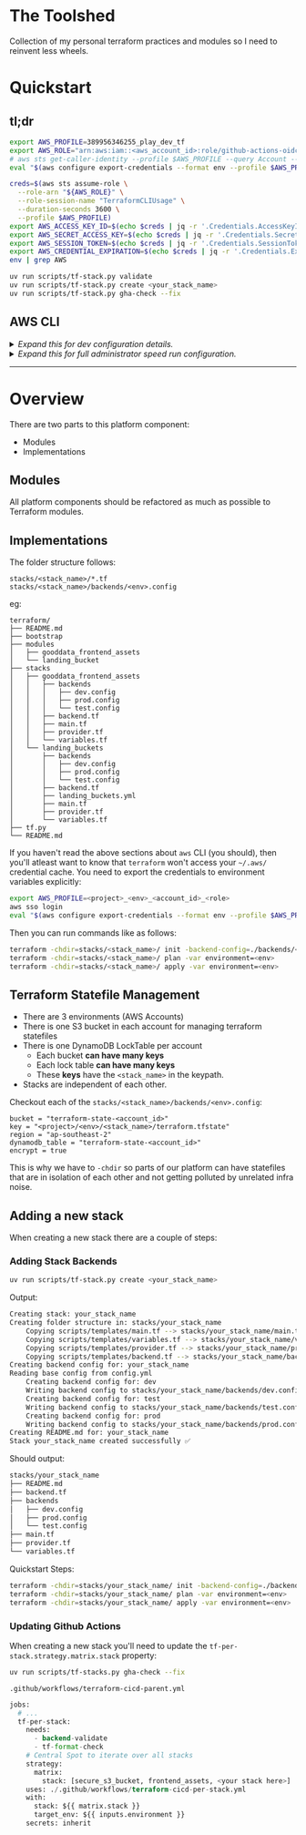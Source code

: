 # The Toolshed

Collection of my personal terraform practices and modules so I need to reinvent less wheels.


<!--TOC-->

<!--TOC-->

# Quickstart

## tl;dr

```sh
export AWS_PROFILE=389956346255_play_dev_tf
export AWS_ROLE="arn:aws:iam::<aws_account_id>:role/github-actions-oidc-<aws_account_id>-Role-<random_id>"
# aws sts get-caller-identity --profile $AWS_PROFILE --query Account --output text
eval "$(aws configure export-credentials --format env --profile $AWS_PROFILE)"
```

```sh
creds=$(aws sts assume-role \
  --role-arn "${AWS_ROLE}" \
  --role-session-name "TerraformCLIUsage" \
  --duration-seconds 3600 \
  --profile $AWS_PROFILE)
export AWS_ACCESS_KEY_ID=$(echo $creds | jq -r '.Credentials.AccessKeyId')
export AWS_SECRET_ACCESS_KEY=$(echo $creds | jq -r '.Credentials.SecretAccessKey')
export AWS_SESSION_TOKEN=$(echo $creds | jq -r '.Credentials.SessionToken')
export AWS_CREDENTIAL_EXPIRATION=$(echo $creds | jq -r '.Credentials.Expiration')
env | grep AWS
```

```sh
uv run scripts/tf-stack.py validate
uv run scripts/tf-stack.py create <your_stack_name>
uv run scripts/tf-stack.py gha-check --fix

```

## AWS CLI

<details> 

<summary><i>Expand this for dev configuration details.</i></summary>

## Pre-requisites

- [terraform](https://developer.hashicorp.com/terraform/tutorials/aws-get-started/install-cli#install-terraform)
- [aws cli](https://docs.aws.amazon.com/cli/latest/userguide/getting-started-install.html#getting-started-install-instructions)

You will want to setup your aws cli sso like so:

```sh
aws configure sso --profile "<company>_<env>_<account_id>_<role>"
```

The `AWS_PROFILE` name should follow the convention `<company>_<env>_<account_id>_<role>`.

> **NOTE:** 🚨 Try to avoid setting a `[default]` in your `~/.aws/credentials`. 🚨
>
> This will force you to use `--profile` and be explicit with **what actions** are applied on **what accounts**. (Yes this comes from _experience_ 🫠 ).
> You can however `export AWS_PROFILE=<project>_DEV_<aws_account_id>_Developer` so all commands will set the `--profile` automatically.

With the following values:

```sh
SSO session name (Recommended): <project>_DEV_<aws_account_id>_Developer_Session
SSO start URL [None]: https://<sso_domain>.awsapps.com/start/#
SSO region [None]: ap-southeast-2
SSO registration scopes [sso:account:access]:
...
CLI default client Region [None]: ap-southeast-2
CLI default output format [None]: json
```

Then to reauthenticate simply run:

```sh
aws sso login --profile <project>_DEV_<aws_account_id>_Developer
# SSO Login does not export environment variables needed for Terraform
eval "$(aws configure export-credentials --format env)"
```

</details>    
 
 <details> 

<summary><i>Expand this for full administrator speed run configuration.</i></summary>

- Copy the below mega-snippet into `~/.aws/config`
- `export AWS_PROFILE=<project>_<env>_<account_id>_<role>`
- `aws sso login`
- `aws sts get-caller-identity --profile $AWS_PROFILE --query Account --output text`
- `eval "$(aws configure export-credentials --format env --profile $AWS_PROFILE)"`

When you perform `aws sso login`:
- It looks in the `~/.aws/sso/cache` and `~/.aws/cli/cache` caches trying to match a json file with a name that is a `SHA1` hash of either the `profile.sso_session` or the `sso_session.sso_start_url` values.
    - _Cache-Miss_: Open a browser an authenticate
    - _Cache-Hit_: Use AccessToken

```ini
[profile <Project>_<Env>_<AccountID>_<Role>]
sso_session = <Project>_<Env>_<AccountID>_<Role>_Session
sso_account_id = <AccountID>
sso_role_name = <sso_role_name>
region = ap-southeast-2
output = json
[sso-session <Project>_<Env>_<AccountID>_<Role>_Session]
sso_start_url = https://<sso_domain>.awsapps.com/start/#
sso_region = ap-southeast-2
sso_registration_scopes = sso:account:access
```
</details>

 ----

# Overview

There are two parts to this platform component:
- Modules
- Implementations

## Modules

All platform components should be refactored as much as possible to Terraform modules.

## Implementations

The folder structure follows:

```
stacks/<stack_name>/*.tf
stacks/<stack_name>/backends/<env>.config
```

eg:

```
terraform/
├── README.md
├── bootstrap
├── modules
│   ├── gooddata_frontend_assets
│   └── landing_bucket
├── stacks
│   ├── gooddata_frontend_assets
│   │   ├── backends
│   │   │   ├── dev.config
│   │   │   ├── prod.config
│   │   │   └── test.config
│   │   ├── backend.tf
│   │   ├── main.tf
│   │   ├── provider.tf
│   │   └── variables.tf
│   └── landing_buckets
│       ├── backends
│       │   ├── dev.config
│       │   ├── prod.config
│       │   └── test.config
│       ├── backend.tf
│       ├── landing_buckets.yml
│       ├── main.tf
│       ├── provider.tf
│       └── variables.tf
├── tf.py
└── README.md
```

If you haven't read the above sections about `aws` CLI (you should), then you'll atleast want to know that `terraform` won't access your `~/.aws/` credential cache. You need to export the credentials to environment variables explicitly:
```sh
export AWS_PROFILE=<project>_<env>_<account_id>_<role>
aws sso login
eval "$(aws configure export-credentials --format env --profile $AWS_PROFILE)"
```

Then you can run commands like as follows:

```sh
terraform -chdir=stacks/<stack_name>/ init -backend-config=./backends/<env>.config -reconfigure
terraform -chdir=stacks/<stack_name>/ plan -var environment=<env>
terraform -chdir=stacks/<stack_name>/ apply -var environment=<env>
```
## Terraform Statefile Management

- There are 3 environments (AWS Accounts)
- There is one S3 bucket in each account for managing terraform statefiles
- There is one DynamoDB LockTable per account
  - Each bucket **can have many keys** 
  - Each lock table **can have many keys** 
  - These **keys** have the `<stack_name>` in the keypath.
- Stacks are independent of each other.

Checkout each of the `stacks/<stack_name>/backends/<env>.config`:

```hcl
bucket = "terraform-state-<account_id>" 
key = "<project>/<env>/<stack_name>/terraform.tfstate" 
region = "ap-southeast-2" 
dynamodb_table = "terraform-state-<account_id>" 
encrypt = true 
```

This is why we have to `-chdir` so parts of our platform can have statefiles that are in isolation of each other and not getting polluted by unrelated infra noise.

## Adding a new stack

When creating a new stack there are a couple of steps:

### Adding Stack Backends

```sh
uv run scripts/tf-stack.py create <your_stack_name>
```

Output:
```sh
Creating stack: your_stack_name
Creating folder structure in: stacks/your_stack_name
    Copying scripts/templates/main.tf --> stacks/your_stack_name/main.tf
    Copying scripts/templates/variables.tf --> stacks/your_stack_name/variables.tf
    Copying scripts/templates/provider.tf --> stacks/your_stack_name/provider.tf
    Copying scripts/templates/backend.tf --> stacks/your_stack_name/backend.tf
Creating backend config for: your_stack_name
Reading base config from config.yml
    Creating backend config for: dev
    Writing backend config to stacks/your_stack_name/backends/dev.config
    Creating backend config for: test
    Writing backend config to stacks/your_stack_name/backends/test.config
    Creating backend config for: prod
    Writing backend config to stacks/your_stack_name/backends/prod.config
Creating README.md for: your_stack_name
Stack your_stack_name created successfully ✅
```

Should output:

```sh
stacks/your_stack_name
├── README.md
├── backend.tf
├── backends
│   ├── dev.config
│   ├── prod.config
│   └── test.config
├── main.tf
├── provider.tf
└── variables.tf
```

Quickstart Steps:

```sh
terraform -chdir=stacks/your_stack_name/ init -backend-config=./backends/<env>.config -reconfigure
terraform -chdir=stacks/your_stack_name/ plan -var environment=<env>
terraform -chdir=stacks/your_stack_name/ apply -var environment=<env>
```

### Updating Github Actions

When creating a new stack you'll need to update the `tf-per-stack.strategy.matrix.stack` property:

```sh
uv run scripts/tf-stacks.py gha-check --fix
```

`.github/workflows/terraform-cicd-parent.yml`

```terraform
jobs:
  # ...
  tf-per-stack:
    needs:
      - backend-validate
      - tf-format-check
    # Central Spot to iterate over all stacks
    strategy:
      matrix:
        stack: [secure_s3_bucket, frontend_assets, <your stack here>]
    uses: ./.github/workflows/terraform-cicd-per-stack.yml
    with:
      stack: ${{ matrix.stack }}
      target_env: ${{ inputs.environment }}
    secrets: inherit
```

  